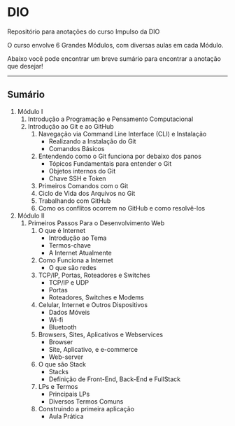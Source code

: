 # DIO
Repositório para anotações do curso Impulso da DIO

O curso envolve 6 Grandes Módulos, com diversas aulas em cada Módulo.

Abaixo você pode encontrar um breve sumário para encontrar a anotação que desejar!

------------------------------------------------------------------------------------

## Sumário

1. Módulo I
    1. Introdução a Programação e Pensamento Computacional
    2. Introdução ao Git e ao GitHub
        1. Navegação via Command Line Interface (CLI) e Instalação
            - Realizando a Instalação do Git
            - Comandos Básicos
        2. Entendendo como o Git funciona por debaixo dos panos
            - Tópicos Fundamentais para entender o Git
            - Objetos internos do Git
            - Chave SSH e Token
        3. Primeiros Comandos com o Git
        4. Ciclo de Vida dos Arquivos no Git
        5. Trabalhando com GitHub
        6. Como os conflitos ocorrem no GitHub e como resolvê-los
2. Módulo II
    1. Primeiros Passos Para o Desenvolvimento Web
        1. O que é Internet
            - Introdução ao Tema
            - Termos-chave
            - A Internet Atualmente
        2. Como Funciona a Internet
            - O que são redes
        3. TCP/IP, Portas, Roteadores e Switches
            - TCP/IP e UDP
            - Portas
            - Roteadores, Switches e Modems
        4. Celular, Internet e Outros Dispositivos
            - Dados Móveis
            - Wi-fi
            - Bluetooth
        5. Browsers, Sites, Aplicativos e Webservices
            - Browser
            - Site, Aplicativo, e e-commerce
            - Web-server
        6. O que são Stack
            - Stacks
            - Definição de Front-End, Back-End e FullStack
        7. LPs e Termos
            - Principais LPs
            - Diversos Termos Comuns
        8. Construindo a primeira aplicação
            - Aula Prática